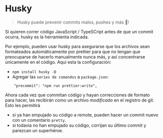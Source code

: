 # Husky 

> Husky puede prevenir commits malos, pushes y más 🐶!

Si quieren correr código JavaScript / TypeSCript antes de que un commit ocurra, husky es la herramienta indicada.

Por ejemplo, pueden usar husky para asegurarse que los archivos sean formateados automáticamente por prettier para que no tengan que preocuparse de hacerlo manualmente nunca más, y así concentrarse únicamente en el código. Aquí esta la configuración:

* `npm install husky -D`
* Agregar las `series de comandos` a `package.json`: 

```
    "precommit": "npm run prettier:write",
```

Ahora cada vez que commitan código y hayan correcciones de formato para hacer, las recibirán como un archivo *modificado* en el registro de git. Esto les permitirá

* si ya han empujado su código a remote, pueden hacer un commit nuevo con un comentario `pretty`.
* si todavia no han empujado su código, corrijan su último commit y parezcan un superhéroe.
